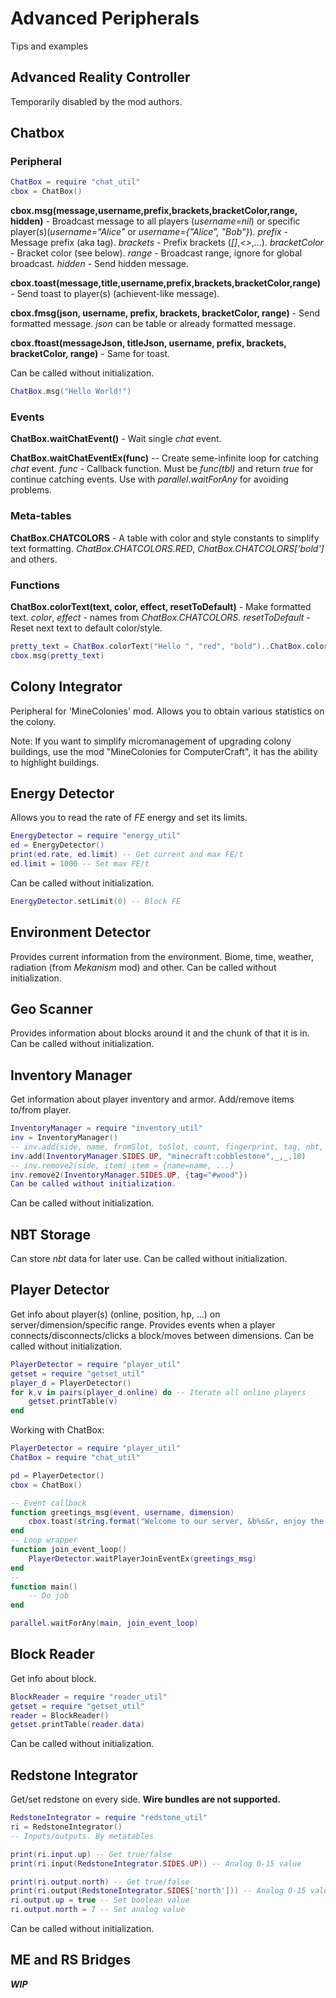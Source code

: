 # Advanced Peripherals
Tips and examples

## Advanced Reality Controller
Temporarily disabled by the mod authors.

## Chatbox
### Peripheral
```lua
ChatBox = require "chat_util"
cbox = ChatBox()
```
**cbox.msg(message,username,prefix,brackets,bracketColor,range, hidden)** - Broadcast message to all players (*username=nil*) or specific player(s)(*username="Alice"* or *username={"Alice", "Bob"}*). *prefix* - Message prefix (aka tag). *brackets* - Prefix brackets (*[]*,*<>*,...). *bracketColor* - Bracket color (see below). *range* - Broadcast range, ignore for global broadcast. *hidden* - Send hidden message.

**cbox.toast(message,title,username,prefix,brackets,bracketColor,range)** - Send toast to player(s) (achievent-like message).

**cbox.fmsg(json, username, prefix, brackets, bracketColor, range)** - Send formatted message. *json* can be table or already formatted message.

**cbox.ftoast(messageJson, titleJson, username, prefix, brackets, bracketColor, range)** - Same for toast.

Can be called without initialization.
```lua
ChatBox.msg("Hello World!")
```
### Events
**ChatBox.waitChatEvent()** - Wait single *chat* event.

**ChatBox.waitChatEventEx(func)** -- Create seme-infinite loop for catching *chat* event. *func* - Callback function. Must be *func(tbl)* and return *true* for continue catching events. Use with *parallel.waitForAny* for avoiding problems.
### Meta-tables
**ChatBox.CHATCOLORS** - A table with color and style constants to simplify text formatting. *ChatBox.CHATCOLORS.RED*, *ChatBox.CHATCOLORS['bold']* and others.
### Functions
**ChatBox.colorText(text, color, effect, resetToDefault)** - Make formatted text. *color*, *effect* - names from *ChatBox.CHATCOLORS*. *resetToDefault* - Reset next text to default color/style.
```lua
pretty_text = ChatBox.colorText("Hello ", "red", "bold")..ChatBox.colorText("World", "green", "italic")..ChatBox.colorText("!", "blue", "obfuscated", true)
cbox.msg(pretty_text)
```
## Colony Integrator
Peripheral for 'MineColonies' mod. Allows you to obtain various statistics on the colony.

Note: If you want to simplify micromanagement of upgrading colony buildings, use the mod "MineColonies for ComputerCraft", it has the ability to highlight buildings.

## Energy Detector
Allows you to read the rate of *FE* energy and set its limits.
```lua
EnergyDetector = require "energy_util"
ed = EnergyDetector()
print(ed.rate, ed.limit) -- Get current and max FE/t
ed.limit = 1000 -- Set max FE/t
```
Can be called without initialization.
```lua
EnergyDetector.setLimit(0) -- Block FE
```
## Environment Detector
Provides current information from the environment. Biome, time, weather, radiation (from *Mekanism* mod) and other.
Can be called without initialization.

## Geo Scanner
Provides information about blocks around it and the chunk of that it is in.
Can be called without initialization.

## Inventory Manager
Get information about player inventory and armor. Add/remove items to/from player.
```lua
InventoryManager = require "inventory_util"
inv = InventoryManager()
-- inv.add(side, name, fromSlot, toSlot, count, fingerprint, tag, nbt, components)
inv.add(InventoryManager.SIDES.UP, "minecraft:cobblestone",_,_,10)
-- inv.remove2(side, item) item = {name=name, ...}
inv.remove2(InventoryManager.SIDES.UP, {tag="#wood"})
Can be called without initialization.
```
Can be called without initialization.

## NBT Storage
Can store *nbt* data for later use.
Can be called without initialization.

## Player Detector
Get info about player(s) (online, position, hp, ...) on server/dimension/specific range.
Provides events when a player connects/disconnects/clicks a block/moves between dimensions. 
Can be called without initialization.
```lua
PlayerDetector = require "player_util"
getset = require "getset_util"
player_d = PlayerDetector()
for k,v in pairs(player_d.online) do -- Iterate all online players
	getset.printTable(v)
end
```
Working with ChatBox:
```lua
PlayerDetector = require "player_util"
ChatBox = require "chat_util"

pd = PlayerDetector()
cbox = ChatBox()

-- Event callback
function greetings_msg(event, username, dimension)
	cbox.toast(string.format("Welcome to our server, &b%s&r, enjoy the game", username), _, username,"","")
end
-- Loop wrapper
function join_event_loop()
	PlayerDetector.waitPlayerJoinEventEx(greetings_msg)
end
--
function main()
	-- Do job
end

parallel.waitForAny(main, join_event_loop)
```
## Block Reader
Get info about block.
```lua
BlockReader = require "reader_util"
getset = require "getset_util"
reader = BlockReader()
getset.printTable(reader.data)
```
Can be called without initialization.
## Redstone Integrator
Get/set redstone on every side. **Wire bundles are not supported.**
```lua
RedstoneIntegrator = require "redstone_util"
ri = RedstoneIntegrator()
-- Inputs/outputs. By metatables

print(ri.input.up) -- Get true/false
print(ri.input(RedstoneIntegrator.SIDES.UP)) -- Analog 0-15 value

print(ri.output.north) -- Get true/false
print(ri.output(RedstoneIntegrator.SIDES['north'])) -- Analog 0-15 value
ri.output.up = true -- Set boolean value
ri.output.north = 7 -- Set analog value
```
Can be called without initialization.
## ME and RS Bridges
***WIP***








